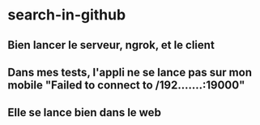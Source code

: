 # search-in-github

## Bien lancer le serveur, ngrok, et le client
## Dans mes tests, l'appli ne se lance pas sur mon mobile "Failed to connect to /192.......:19000"
## Elle se lance bien dans le web

